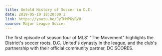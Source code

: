 ```yaml
---
title: Untold History of Soccer in D.C.
date: 2019-05-10 18:20:00 Z
link: https://youtu.be/JyTHMPGyRVU
source: Major League Soccer
---
```


The first episode of season four of MLS' "The Movement" highlights the District's soccer roots, D.C. United's dynasty in the league, and the club's partnership with their official community partner, DC SCORES.
